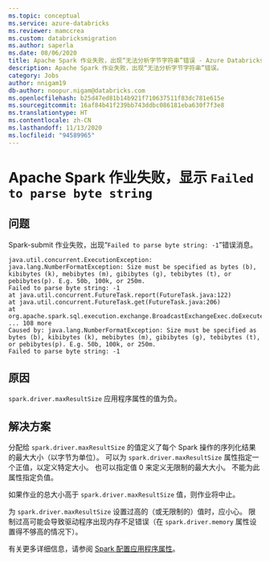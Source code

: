 ```yaml
---
ms.topic: conceptual
ms.service: azure-databricks
ms.reviewer: mamccrea
ms.custom: databricksmigration
ms.author: saperla
ms.date: 08/06/2020
title: Apache Spark 作业失败，出现“无法分析字节字符串”错误 - Azure Databricks
description: Apache Spark 作业失败，出现“无法分析字节字符串”错误。
category: Jobs
author: nnigam19
db-author: noopur.nigam@databricks.com
ms.openlocfilehash: b25d47ed81b14b921f710637511f83dc781e615e
ms.sourcegitcommit: 16af84b41f239bb743ddbc086181eba630f7f3e8
ms.translationtype: HT
ms.contentlocale: zh-CN
ms.lasthandoff: 11/13/2020
ms.locfileid: "94589965"
---
```

# <a name="apache-spark-job-fails-with-failed-to-parse-byte-string"></a>Apache Spark 作业失败，显示 `Failed to parse byte string`

## <a name="problem"></a>问题

Spark-submit 作业失败，出现“`Failed to parse byte string: -1`”错误消息。

```console
java.util.concurrent.ExecutionException: java.lang.NumberFormatException: Size must be specified as bytes (b), kibibytes (k), mebibytes (m), gibibytes (g), tebibytes (t), or pebibytes(p). E.g. 50b, 100k, or 250m.
Failed to parse byte string: -1
at java.util.concurrent.FutureTask.report(FutureTask.java:122)
at java.util.concurrent.FutureTask.get(FutureTask.java:206)
at org.apache.spark.sql.execution.exchange.BroadcastExchangeExec.doExecuteBroadcast(BroadcastExchangeExec.scala:182)
... 108 more
Caused by: java.lang.NumberFormatException: Size must be specified as bytes (b), kibibytes (k), mebibytes (m), gibibytes (g), tebibytes (t), or pebibytes(p). E.g. 50b, 100k, or 250m.
Failed to parse byte string: -1
```

## <a name="cause"></a>原因

`spark.driver.maxResultSize` 应用程序属性的值为负。

## <a name="solution"></a>解决方案

分配给 `spark.driver.maxResultSize` 的值定义了每个 Spark 操作的序列化结果的最大大小（以字节为单位）。 可以为 `spark.driver.maxResultSize` 属性指定一个正值，以定义特定大小。 也可以指定值 0 来定义无限制的最大大小。 不能为此属性指定负值。

如果作业的总大小高于 `spark.driver.maxResultSize` 值，则作业将中止。

为 `spark.driver.maxResultSize` 设置过高的（或无限制的）值时，应小心。 限制过高可能会导致驱动程序出现内存不足错误（在 `spark.driver.memory` 属性设置得不够高的情况下）。

有关更多详细信息，请参阅 [Spark 配置应用程序属性](http://spark.apache.org/docs/latest/configuration.html#application-properties)。